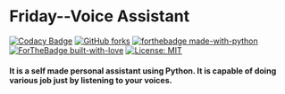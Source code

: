 # Friday--Voice Assistant
[![Codacy Badge](https://app.codacy.com/project/badge/Grade/a82c2133f6ae49a2ba3b2b0fa07a3d69)](https://www.codacy.com/manual/KillerXAkshat/Friday--Voice-Assistant?utm_source=github.com&amp;utm_medium=referral&amp;utm_content=akshatgurnani/Friday--Voice-Assistant&amp;utm_campaign=Badge_Grade)
[![GitHub forks](https://img.shields.io/github/forks/akshatgurnani/Friday--Voice-Assistant.svg?logo=github&color=blue)](https://github.com/akshatgurnani/FridayChat-Bot/network)
[![forthebadge made-with-python](http://ForTheBadge.com/images/badges/made-with-python.svg)](https://www.python.org/)
[![ForTheBadge built-with-love](http://ForTheBadge.com/images/badges/built-with-love.svg)](https://GitHub.com/akshatgurnani/)
[![License: MIT](https://img.shields.io/badge/License-MIT-yellow.svg)](https://opensource.org/licenses/MIT)

#### It is a self made personal assistant using Python. It is capable of doing various job just by listening to your voices.
